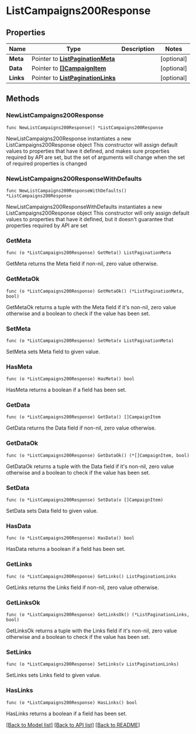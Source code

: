 # ListCampaigns200Response

## Properties

Name | Type | Description | Notes
------------ | ------------- | ------------- | -------------
**Meta** | Pointer to [**ListPaginationMeta**](ListPaginationMeta.md) |  | [optional] 
**Data** | Pointer to [**[]CampaignItem**](CampaignItem.md) |  | [optional] 
**Links** | Pointer to [**ListPaginationLinks**](ListPaginationLinks.md) |  | [optional] 

## Methods

### NewListCampaigns200Response

`func NewListCampaigns200Response() *ListCampaigns200Response`

NewListCampaigns200Response instantiates a new ListCampaigns200Response object
This constructor will assign default values to properties that have it defined,
and makes sure properties required by API are set, but the set of arguments
will change when the set of required properties is changed

### NewListCampaigns200ResponseWithDefaults

`func NewListCampaigns200ResponseWithDefaults() *ListCampaigns200Response`

NewListCampaigns200ResponseWithDefaults instantiates a new ListCampaigns200Response object
This constructor will only assign default values to properties that have it defined,
but it doesn't guarantee that properties required by API are set

### GetMeta

`func (o *ListCampaigns200Response) GetMeta() ListPaginationMeta`

GetMeta returns the Meta field if non-nil, zero value otherwise.

### GetMetaOk

`func (o *ListCampaigns200Response) GetMetaOk() (*ListPaginationMeta, bool)`

GetMetaOk returns a tuple with the Meta field if it's non-nil, zero value otherwise
and a boolean to check if the value has been set.

### SetMeta

`func (o *ListCampaigns200Response) SetMeta(v ListPaginationMeta)`

SetMeta sets Meta field to given value.

### HasMeta

`func (o *ListCampaigns200Response) HasMeta() bool`

HasMeta returns a boolean if a field has been set.

### GetData

`func (o *ListCampaigns200Response) GetData() []CampaignItem`

GetData returns the Data field if non-nil, zero value otherwise.

### GetDataOk

`func (o *ListCampaigns200Response) GetDataOk() (*[]CampaignItem, bool)`

GetDataOk returns a tuple with the Data field if it's non-nil, zero value otherwise
and a boolean to check if the value has been set.

### SetData

`func (o *ListCampaigns200Response) SetData(v []CampaignItem)`

SetData sets Data field to given value.

### HasData

`func (o *ListCampaigns200Response) HasData() bool`

HasData returns a boolean if a field has been set.

### GetLinks

`func (o *ListCampaigns200Response) GetLinks() ListPaginationLinks`

GetLinks returns the Links field if non-nil, zero value otherwise.

### GetLinksOk

`func (o *ListCampaigns200Response) GetLinksOk() (*ListPaginationLinks, bool)`

GetLinksOk returns a tuple with the Links field if it's non-nil, zero value otherwise
and a boolean to check if the value has been set.

### SetLinks

`func (o *ListCampaigns200Response) SetLinks(v ListPaginationLinks)`

SetLinks sets Links field to given value.

### HasLinks

`func (o *ListCampaigns200Response) HasLinks() bool`

HasLinks returns a boolean if a field has been set.


[[Back to Model list]](../README.md#documentation-for-models) [[Back to API list]](../README.md#documentation-for-api-endpoints) [[Back to README]](../README.md)


